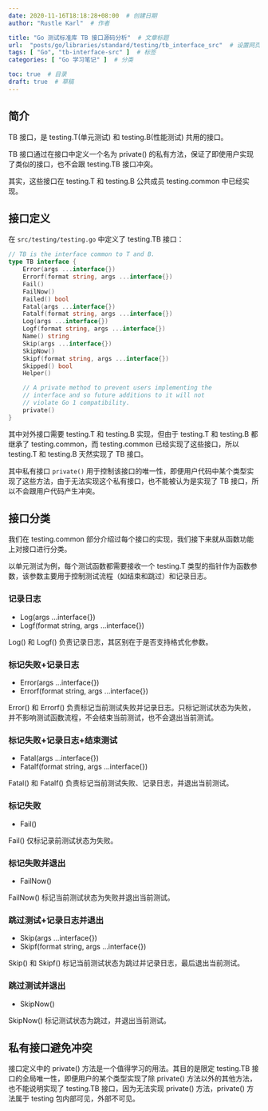 ```yaml
---
date: 2020-11-16T18:18:28+08:00  # 创建日期
author: "Rustle Karl"  # 作者

title: "Go 测试标准库 TB 接口源码分析"  # 文章标题
url:  "posts/go/libraries/standard/testing/tb_interface_src"  # 设置网页永久链接
tags: [ "Go", "tb-interface-src" ]  # 标签
categories: [ "Go 学习笔记" ]  # 分类

toc: true  # 目录
draft: true  # 草稿
---
```


## 简介

TB 接口，是 testing.T(单元测试) 和 testing.B(性能测试) 共用的接口。

TB 接口通过在接口中定义一个名为 private() 的私有方法，保证了即使用户实现了类似的接口，也不会跟 testing.TB 接口冲突。

其实，这些接口在 testing.T 和 testing.B 公共成员 testing.common 中已经实现。

## 接口定义

在 `src/testing/testing.go` 中定义了 testing.TB 接口：

```go
// TB is the interface common to T and B.
type TB interface {
	Error(args ...interface{})
	Errorf(format string, args ...interface{})
	Fail()
	FailNow()
	Failed() bool
	Fatal(args ...interface{})
	Fatalf(format string, args ...interface{})
	Log(args ...interface{})
	Logf(format string, args ...interface{})
	Name() string
	Skip(args ...interface{})
	SkipNow()
	Skipf(format string, args ...interface{})
	Skipped() bool
	Helper()

	// A private method to prevent users implementing the
	// interface and so future additions to it will not
	// violate Go 1 compatibility.
	private()
}
```

其中对外接口需要 testing.T 和 testing.B 实现，但由于 testing.T 和 testing.B 都继承了 testing.common，而 testing.common 已经实现了这些接口，所以 testing.T 和 testing.B 天然实现了 TB 接口。

其中私有接口 `private()` 用于控制该接口的唯一性，即便用户代码中某个类型实现了这些方法，由于无法实现这个私有接口，也不能被认为是实现了 TB 接口，所以不会跟用户代码产生冲突。

## 接口分类

我们在 testing.common 部分介绍过每个接口的实现，我们接下来就从函数功能上对接口进行分类。

以单元测试为例，每个测试函数都需要接收一个 testing.T 类型的指针作为函数参数，该参数主要用于控制测试流程（如结束和跳过）和记录日志。

### 记录日志

* Log(args ...interface{})
* Logf(format string, args ...interface{})

Log() 和 Logf() 负责记录日志，其区别在于是否支持格式化参数。

### 标记失败+记录日志

* Error(args ...interface{})
* Errorf(format string, args ...interface{})

Error() 和 Errorf() 负责标记当前测试失败并记录日志。只标记测试状态为失败，并不影响测试函数流程，不会结束当前测试，也不会退出当前测试。

### 标记失败+记录日志+结束测试

* Fatal(args ...interface{})
* Fatalf(format string, args ...interface{})

Fatal() 和 Fatalf() 负责标记当前测试失败、记录日志，并退出当前测试。

### 标记失败

* Fail()

Fail() 仅标记录前测试状态为失败。

### 标记失败并退出

* FailNow()

FailNow() 标记当前测试状态为失败并退出当前测试。

### 跳过测试+记录日志并退出

* Skip(args ...interface{})
* Skipf(format string, args ...interface{})

Skip() 和 Skipf() 标记当前测试状态为跳过并记录日志，最后退出当前测试。

### 跳过测试并退出

* SkipNow()

SkipNow() 标记测试状态为跳过，并退出当前测试。

## 私有接口避免冲突

接口定义中的 private() 方法是一个值得学习的用法。其目的是限定 testing.TB 接口的全局唯一性，即便用户的某个类型实现了除 private() 方法以外的其他方法，也不能说明实现了 testing.TB 接口，因为无法实现 private() 方法，private() 方法属于 testing 包内部可见，外部不可见。

```go

```
